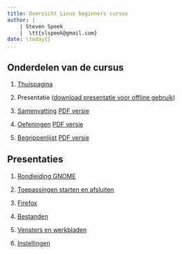 ```yaml
---
title: Overzicht Linux beginners cursus
author: |
    | Steven Speek 
    |  \tt{slspeek@gmail.com}
date: \today{}
...
```

<!-- ## Linux beginners cursus
### GNOME op Debian 12
![](img/debian-logo.png){height=290px} -->
## Onderdelen van de cursus
1. [Thuispagina](https://github.com/slspeek/linux-beginners-cursus)

1. Presentatie ([download presentatie voor offline gebruik](https://github.com/slspeek/linux-beginners-cursus/releases/latest/download/presentatie.zip))

1. [Samenvatting](samenvatting.html) [PDF versie](https://github.com/slspeek/linux-beginners-cursus/releases/latest/download/samenvatting.pdf)

1. [Oefeningen](oefeningen.html) [PDF versie](https://github.com/slspeek/linux-beginners-cursus/releases/latest/download/oefeningen.pdf)

1. [Begrippenlijst](begrippen.html) [PDF versie](https://github.com/slspeek/linux-beginners-cursus/releases/latest/download/begrippen.pdf)


## Presentaties
1. [Rondleiding GNOME](rondleiding-gnome.html)
1. [Toepassingen starten en afsluiten](toepassingen-starten-en-afsluiten.html)

1. [Firefox](firefox.html)

1. [Bestanden](bestanden.html)

1. [Vensters en werkbladen](vensters-en-werkbladen.html)

1. [Instellingen](instellingen.html)